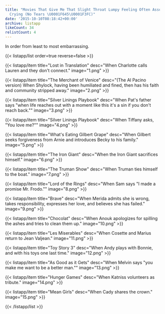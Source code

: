 ```yaml
---
title: "Movies That Give Me That Slight Throat Lumpy Feeling Often Associated With
  Crying (No Tears \U0001F645\U0001F3FC)"
date: '2015-10-10T08:18:42+00:00'
archive: listapp
likeCount: 34
relistCount: 4
---
```


In order from least to most embarrassing.

<!--more-->

{{< listapp/list order=true reverse=false >}}

   {{< listapp/item title="Lost in Translation"
      desc="When Charlotte calls Lauren and they don't connect."
      image="1.png" >}}

   {{< listapp/item title="The Merchant of Venice"
      desc="(The Al Pacino version) When Shylock, having been humiliated and fined, then has his faith and community stripped away."
      image="2.png" >}}

   {{< listapp/item title="Silver Linings Playbook"
      desc="When Pat's father says \"when life reaches out with a moment like this it's a sin if you don't reach back.\""
      image="3.png" >}}

   {{< listapp/item title="Silver Linings Playbook"
      desc="When Tiffany asks, \"You love me?\""
      image="4.png" >}}

   {{< listapp/item title="What's Eating Gilbert Grape"
      desc="When Gilbert seeks forgiveness from Arnie and introduces Becky to his family."
      image="5.png" >}}

   {{< listapp/item title="The Iron Giant"
      desc="When the Iron Giant sacrifices himself."
      image="6.png" >}}

   {{< listapp/item title="The Truman Show"
      desc="When Truman ties himself to the boat."
      image="7.png" >}}

   {{< listapp/item title="Lord of the Rings"
      desc="When Sam says \"I made a promise Mr. Frodo.\""
      image="8.png" >}}

   {{< listapp/item title="Brave"
      desc="When Merida admits she is wrong, takes responsibility, expresses her love, and believes she has failed."
      image="9.png" >}}

   {{< listapp/item title="Chocolat"
      desc="When Anouk apologizes for spilling the ashes and tries to clean them up."
      image="10.png" >}}

   {{< listapp/item title="Les Miserables"
      desc="When Cosette and Marius return to Jean Valjean."
      image="11.png" >}}

   {{< listapp/item title="Toy Story 3"
      desc="When Andy plays with Bonnie, and with his toys one last time."
      image="12.png" >}}

   {{< listapp/item title="As Good as it Gets"
      desc="When Melvin says \"you make me want to be a better man.\""
      image="13.png" >}}

   {{< listapp/item title="Hunger Games"
      desc="When Katniss volunteers as tribute."
      image="14.png" >}}

   {{< listapp/item title="Mean Girls"
      desc="When Cady shares the crown."
      image="15.png" >}}

{{< /listapp/list >}}
